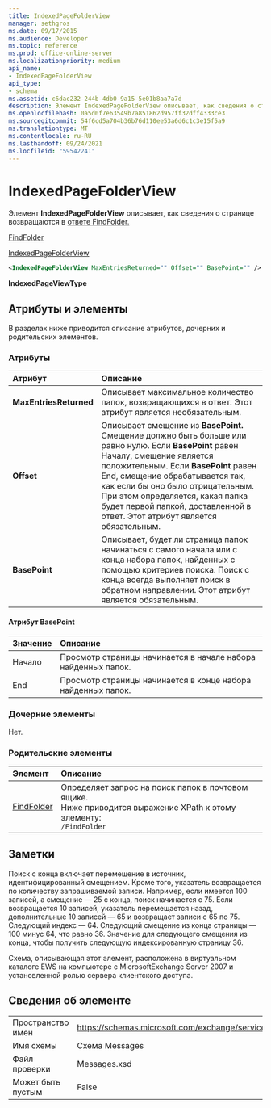 ```yaml
---
title: IndexedPageFolderView
manager: sethgros
ms.date: 09/17/2015
ms.audience: Developer
ms.topic: reference
ms.prod: office-online-server
ms.localizationpriority: medium
api_name:
- IndexedPageFolderView
api_type:
- schema
ms.assetid: c6dac232-244b-4db0-9a15-5e01b8aa7a7d
description: Элемент IndexedPageFolderView описывает, как сведения о странице возвращаются в ответе FindFolder.
ms.openlocfilehash: 0a5d0f7e63549b7a851862d957ff32dff4333ce3
ms.sourcegitcommit: 54f6cd5a704b36b76d110ee53a6d6c1c3e15f5a9
ms.translationtype: MT
ms.contentlocale: ru-RU
ms.lasthandoff: 09/24/2021
ms.locfileid: "59542241"
---
```

# <a name="indexedpagefolderview"></a>IndexedPageFolderView

Элемент **IndexedPageFolderView** описывает, как сведения о странице возвращаются в [ответе FindFolder.](findfolder.md) 
  
[FindFolder](findfolder.md)
  
[IndexedPageFolderView](indexedpagefolderview.md)
  
```xml
<IndexedPageFolderView MaxEntriesReturned="" Offset="" BasePoint="" />
```

 **IndexedPageViewType**
## <a name="attributes-and-elements"></a>Атрибуты и элементы

В разделах ниже приводится описание атрибутов, дочерних и родительских элементов.
  
### <a name="attributes"></a>Атрибуты

|**Атрибут**|**Описание**|
|:-----|:-----|
|**MaxEntriesReturned** <br/> |Описывает максимальное количество папок, возвращающихся в ответ. Этот атрибут является необязательным.  <br/> |
|**Offset** <br/> |Описывает смещение из **BasePoint.** Смещение должно быть больше или равно нулю. Если **BasePoint** равен Началу, смещение является положительным. Если **BasePoint** равен End, смещение обрабатывается так, как если бы оно было отрицательным.  <br/> При этом определяется, какая папка будет первой папкой, доставленной в ответ. Этот атрибут является обязательным.  <br/> |
|**BasePoint** <br/> |Описывает, будет ли страница папок начинаться с самого начала или с конца набора папок, найденных с помощью критериев поиска. Поиск с конца всегда выполняет поиск в обратном направлении. Этот атрибут является обязательным.  <br/> |
   
#### <a name="basepoint-attribute"></a>Атрибут BasePoint

|**Значение**|**Описание**|
|:-----|:-----|
|Начало  <br/> |Просмотр страницы начинается в начале набора найденных папок.  <br/> |
|End  <br/> |Просмотр страницы начинается в конце набора найденных папок.  <br/> |
   
### <a name="child-elements"></a>Дочерние элементы

Нет.
  
### <a name="parent-elements"></a>Родительские элементы

|**Элемент**|**Описание**|
|:-----|:-----|
|[FindFolder](findfolder.md) <br/> |Определяет запрос на поиск папок в почтовом ящике.  <br/> Ниже приводится выражение XPath к этому элементу:  <br/>  `/FindFolder` <br/> |
   
## <a name="remarks"></a>Заметки

Поиск с конца включает перемещение в источник, идентифицированный смещением. Кроме того, указатель возвращается по количеству запрашиваемой записи. Например, если имеется 100 записей, а смещение — 25 с конца, поиск начинается с 75. Если возвращается 10 записей, указатель перемещается назад, дополнительные 10 записей — 65 и возвращает записи с 65 по 75. Следующий индекс — 64. Следующий смещение из конца страницы — 100 минус 64, что равно 36. Значение для следующего смещения из конца, чтобы получить следующую индексированную страницу 36.
  
Схема, описывающая этот элемент, расположена в виртуальном каталоге EWS на компьютере с MicrosoftExchange Server 2007 и установленной ролью сервера клиентского доступа.
  
## <a name="element-information"></a>Сведения об элементе

|||
|:-----|:-----|
|Пространство имен  <br/> |https://schemas.microsoft.com/exchange/services/2006/messages  <br/> |
|Имя схемы  <br/> |Схема Messages  <br/> |
|Файл проверки  <br/> |Messages.xsd  <br/> |
|Может быть пустым  <br/> |False  <br/> |
   

